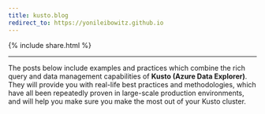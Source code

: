 ```yaml
---
title: kusto.blog
redirect_to: https://yonileibowitz.github.io
---
```


{% include  share.html %}

---

The posts below include examples and practices which combine the rich query and data management capabilities of **Kusto (Azure Data Explorer)**.
They will provide you with real-life best practices and methodologies, which have all been repeatedly proven in large-scale production environments,
and will help you make sure you make the most out of your Kusto cluster.
